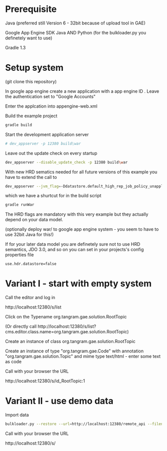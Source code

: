 Prerequisite
=========

Java (preferred still Version 6 - 32bit because of upload tool in GAE)

Google App Engine SDK Java AND Python (for the bulkloader.py you definetely want to use)

Gradle 1.3


Setup system
=========

(git clone this repository)

In google app engine create a new application with a app engine ID <aeid>. Leave the authentication set to "Google Accounts"

Enter the applcation <aeid> into appengine-web.xml

Build the example project

```bash
gradle build
```

Start the development application server

```bash
# dev_appserver -p 12380 build\war
```

Leave out the update check on every startup

```bash
dev_appserver --disable_update_check -p 12380 build\war
```

With new HRD sematics needed for all future versions of this example you have to extend the call to

```bash
dev_appserver --jvm_flag=-Ddatastore.default_high_rep_job_policy_unapplied_job_pct=1  -p 12380 build\war
```

which we have a shurtcut for in the build script

```bash
gradle runWar
```

The HRD flags are mandatory with this very example but they actually depend on your data model.

(optionally deploy war/ to google app engine system - you seem to have to use 32bit Java for this!)

If for your later data model you are definetely sure not to use HRD semantics, JDO 3.0, and so on you can set in your projects's config properties file


```
use.hdr.datastore=false
```


Variant I - start with empty system
=======================

Call the editor and log in

http://localhost:12380/s/list

Click on the Typename org.tangram.gae.solution.RootTopic

(Or directly call http://localhost:12380/s/list?cms.editor.class.name=org.tangram.gae.solution.RootTopic)

Create an instance of class org.tangram.gae.solution.RootTopic

Create an instance of type "org.tangram.gae.Code" with annotation "org.tangram.gae.solution.Topic" and mime type text/html - enter some text as code 

Call with your browser the URL

http://localhost:12380/s/id_RootTopic:1



Variant II - use demo data
==================

Import data

```bash
bulkloader.py --restore --url=http://localhost:12380/remote_api --filename=gae-example.db
```

Call with your browser the URL

http://localhost:12380/s/
